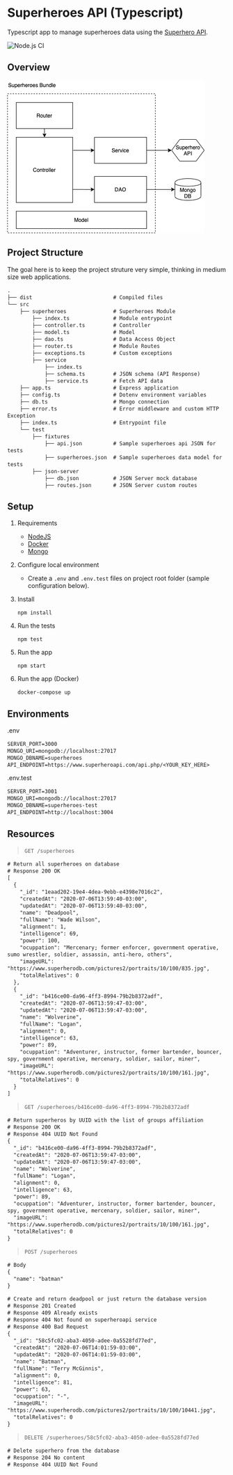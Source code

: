 # Superheroes API (Typescript)

Typescript app to manage superheroes data using the [Superhero API](https://superheroapi.com/).

![Node.js CI](https://github.com/carantes/superheroes-api-typescript/workflows/Node.js%20CI/badge.svg)

## Overview

![System design](/superheroes_ts.png)

## Project Structure

The goal here is to keep the project struture very simple, thinking in medium size web applications.

```
.
├── dist                          # Compiled files
└── src
    ├── superheroes               # Superheroes Module
        ├── index.ts              # Module entrypoint
        ├── controller.ts         # Controller
        ├── model.ts              # Model
        ├── dao.ts                # Data Access Object
        ├── router.ts             # Module Routes
        ├── exceptions.ts         # Custom exceptions
        ├── service
            ├── index.ts
            ├── schema.ts         # JSON schema (API Response)
            ├── service.ts        # Fetch API data
    ├── app.ts                    # Express application
    ├── config.ts                 # Dotenv environment variables
    ├── db.ts                     # Mongo connection
    ├── error.ts                  # Error middleware and custom HTTP Exception
    ├── index.ts                  # Entrypoint file
    └── test
        ├── fixtures
            ├── api.json          # Sample superheroes api JSON for tests
            ├── superheroes.json  # Sample superheroes data model for tests
        ├── json-server
            ├── db.json           # JSON Server mock database
            ├── routes.json       # JSON Server custom routes
```

## Setup

1. Requirements

   - [NodeJS](https://nodejs.org/en/download/)
   - [Docker](https://www.docker.com/products/docker-desktop)
   - [Mongo](https://www.mongodb.com/try/download/community)

2. Configure local environment

   - Create a `.env` and `.env.test` files on project root folder (sample configuration below).

3. Install

   ```
   npm install
   ```

4. Run the tests

   ```
   npm test
   ```

5. Run the app

   ```
   npm start
   ```

6. Run the app (Docker)

   ```
   docker-compose up
   ```

## Environments

.env

```
SERVER_PORT=3000
MONGO_URI=mongodb://localhost:27017
MONGO_DBNAME=superheroes
API_ENDPOINT=https://www.superheroapi.com/api.php/<YOUR_KEY_HERE>
```

.env.test

```
SERVER_PORT=3001
MONGO_URI=mongodb://localhost:27017
MONGO_DBNAME=superheroes-test
API_ENDPOINT=http://localhost:3004
```

## Resources

> `GET /superheroes`

```
# Return all superheroes on database
# Response 200 OK
[
  {
    "_id": "1eaad202-19e4-4dea-9ebb-e4398e7016c2",
    "createdAt": "2020-07-06T13:59:40-03:00",
    "updatedAt": "2020-07-06T13:59:40-03:00",
    "name": "Deadpool",
    "fullName": "Wade Wilson",
    "alignment": 1,
    "intelligence": 69,
    "power": 100,
    "ocuppation": "Mercenary; former enforcer, government operative, sumo wrestler, soldier, assassin, anti-hero, others",
    "imageURL": "https://www.superherodb.com/pictures2/portraits/10/100/835.jpg",
    "totalRelatives": 0
  },
  {
    "_id": "b416ce00-da96-4ff3-8994-79b2b8372adf",
    "createdAt": "2020-07-06T13:59:47-03:00",
    "updatedAt": "2020-07-06T13:59:47-03:00",
    "name": "Wolverine",
    "fullName": "Logan",
    "alignment": 0,
    "intelligence": 63,
    "power": 89,
    "ocuppation": "Adventurer, instructor, former bartender, bouncer, spy, government operative, mercenary, soldier, sailor, miner",
    "imageURL": "https://www.superherodb.com/pictures2/portraits/10/100/161.jpg",
    "totalRelatives": 0
  }
]
```

> `GET /superheroes/b416ce00-da96-4ff3-8994-79b2b8372adf`

```
# Return superheros by UUID with the list of groups affiliation
# Response 200 OK
# Response 404 UUID Not Found
{
  "_id": "b416ce00-da96-4ff3-8994-79b2b8372adf",
  "createdAt": "2020-07-06T13:59:47-03:00",
  "updatedAt": "2020-07-06T13:59:47-03:00",
  "name": "Wolverine",
  "fullName": "Logan",
  "alignment": 0,
  "intelligence": 63,
  "power": 89,
  "ocuppation": "Adventurer, instructor, former bartender, bouncer, spy, government operative, mercenary, soldier, sailor, miner",
  "imageURL": "https://www.superherodb.com/pictures2/portraits/10/100/161.jpg",
  "totalRelatives": 0
}
```

> `POST /superheroes`

```
# Body
{
  "name": "batman"
}
```

```
# Create and return deadpool or just return the database version
# Response 201 Created
# Response 409 Already exists
# Response 404 Not found on superheroapi service
# Response 400 Bad Request
{
  "_id": "58c5fc02-aba3-4050-adee-0a5528fd77ed",
  "createdAt": "2020-07-06T14:01:59-03:00",
  "updatedAt": "2020-07-06T14:01:59-03:00",
  "name": "Batman",
  "fullName": "Terry McGinnis",
  "alignment": 0,
  "intelligence": 81,
  "power": 63,
  "ocuppation": "-",
  "imageURL": "https://www.superherodb.com/pictures2/portraits/10/100/10441.jpg",
  "totalRelatives": 0
}
```

> `DELETE /superheroes/58c5fc02-aba3-4050-adee-0a5528fd77ed`

```
# Delete superhero from the database
# Response 204 No content
# Response 404 UUID Not Found
```

